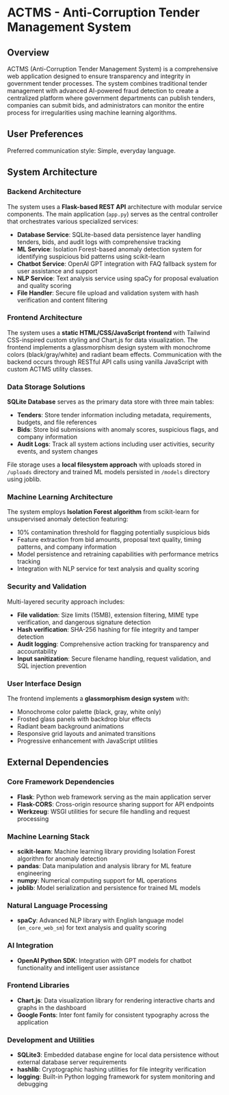 # ACTMS - Anti-Corruption Tender Management System

## Overview

ACTMS (Anti-Corruption Tender Management System) is a comprehensive web application designed to ensure transparency and integrity in government tender processes. The system combines traditional tender management with advanced AI-powered fraud detection to create a centralized platform where government departments can publish tenders, companies can submit bids, and administrators can monitor the entire process for irregularities using machine learning algorithms.

## User Preferences

Preferred communication style: Simple, everyday language.

## System Architecture

### Backend Architecture
The system uses a **Flask-based REST API** architecture with modular service components. The main application (`app.py`) serves as the central controller that orchestrates various specialized services:

- **Database Service**: SQLite-based data persistence layer handling tenders, bids, and audit logs with comprehensive tracking
- **ML Service**: Isolation Forest-based anomaly detection system for identifying suspicious bid patterns using scikit-learn
- **Chatbot Service**: OpenAI GPT integration with FAQ fallback system for user assistance and support
- **NLP Service**: Text analysis service using spaCy for proposal evaluation and quality scoring
- **File Handler**: Secure file upload and validation system with hash verification and content filtering

### Frontend Architecture
The system uses a **static HTML/CSS/JavaScript frontend** with Tailwind CSS-inspired custom styling and Chart.js for data visualization. The frontend implements a glassmorphism design system with monochrome colors (black/gray/white) and radiant beam effects. Communication with the backend occurs through RESTful API calls using vanilla JavaScript with custom ACTMS utility classes.

### Data Storage Solutions
**SQLite Database** serves as the primary data store with three main tables:
- **Tenders**: Store tender information including metadata, requirements, budgets, and file references
- **Bids**: Store bid submissions with anomaly scores, suspicious flags, and company information
- **Audit Logs**: Track all system actions including user activities, security events, and system changes

File storage uses a **local filesystem approach** with uploads stored in `/uploads` directory and trained ML models persisted in `/models` directory using joblib.

### Machine Learning Architecture
The system employs **Isolation Forest algorithm** from scikit-learn for unsupervised anomaly detection featuring:
- 10% contamination threshold for flagging potentially suspicious bids
- Feature extraction from bid amounts, proposal text quality, timing patterns, and company information
- Model persistence and retraining capabilities with performance metrics tracking
- Integration with NLP service for text analysis and quality scoring

### Security and Validation
Multi-layered security approach includes:
- **File validation**: Size limits (15MB), extension filtering, MIME type verification, and dangerous signature detection
- **Hash verification**: SHA-256 hashing for file integrity and tamper detection
- **Audit logging**: Comprehensive action tracking for transparency and accountability
- **Input sanitization**: Secure filename handling, request validation, and SQL injection prevention

### User Interface Design
The frontend implements a **glassmorphism design system** with:
- Monochrome color palette (black, gray, white only)
- Frosted glass panels with backdrop blur effects
- Radiant beam background animations
- Responsive grid layouts and animated transitions
- Progressive enhancement with JavaScript utilities

## External Dependencies

### Core Framework Dependencies
- **Flask**: Python web framework serving as the main application server
- **Flask-CORS**: Cross-origin resource sharing support for API endpoints
- **Werkzeug**: WSGI utilities for secure file handling and request processing

### Machine Learning Stack
- **scikit-learn**: Machine learning library providing Isolation Forest algorithm for anomaly detection
- **pandas**: Data manipulation and analysis library for ML feature engineering
- **numpy**: Numerical computing support for ML operations
- **joblib**: Model serialization and persistence for trained ML models

### Natural Language Processing
- **spaCy**: Advanced NLP library with English language model (`en_core_web_sm`) for text analysis and quality scoring

### AI Integration
- **OpenAI Python SDK**: Integration with GPT models for chatbot functionality and intelligent user assistance

### Frontend Libraries
- **Chart.js**: Data visualization library for rendering interactive charts and graphs in the dashboard
- **Google Fonts**: Inter font family for consistent typography across the application

### Development and Utilities
- **SQLite3**: Embedded database engine for local data persistence without external database server requirements
- **hashlib**: Cryptographic hashing utilities for file integrity verification
- **logging**: Built-in Python logging framework for system monitoring and debugging